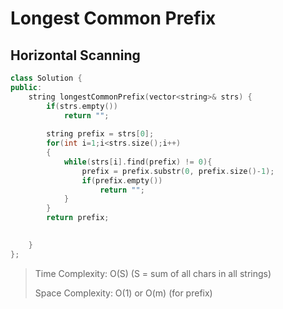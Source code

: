 # Longest Common Prefix


## Horizontal Scanning

```cpp
class Solution {
public:
    string longestCommonPrefix(vector<string>& strs) {
        if(strs.empty())
            return "";
        
        string prefix = strs[0];
        for(int i=1;i<strs.size();i++)
        {
            while(strs[i].find(prefix) != 0){
                prefix = prefix.substr(0, prefix.size()-1);
                if(prefix.empty())
                    return "";
            }
        }
        return prefix;

        
    }
};
```

> Time Complexity: O(S) (S = sum of all chars in all strings)	
>
> Space Complexity: O(1) or O(m) (for prefix)

